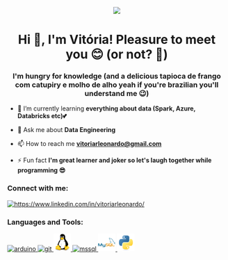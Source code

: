 <p align="center">
  <img src="[http://some_place.com/image.png](https://i.pinimg.com/564x/f0/f0/d9/f0f0d932d6e39c7af5aa305cbd8da735.jpg)" />
</p>
<h1 align="center">Hi 👋, I'm Vitória! Pleasure to meet you 😊 (or not? 🫣)</h1>
<h3 align="center">I'm hungry for knowledge (and a delicious tapioca de frango com catupiry e molho de alho yeah if you're brazilian you'll understand me 😉)</h3>

- 🌱 I’m currently learning **everything about data (Spark, Azure, Databricks etc)💕**

- 💬 Ask me about **Data Engineering**

- 📫 How to reach me **vitoriarleonardo@gmail.com**

- ⚡ Fun fact **I'm great learner and joker so let's laugh together while programming 😎**

<h3 align="left">Connect with me:</h3>
<p align="left">
<a href="https://linkedin.com/in/https://www.linkedin.com/in/vitoriarleonardo/" target="blank"><img align="center" src="https://raw.githubusercontent.com/rahuldkjain/github-profile-readme-generator/master/src/images/icons/Social/linked-in-alt.svg" alt="https://www.linkedin.com/in/vitoriarleonardo/" height="30" width="40" /></a>
</p>

<h3 align="left">Languages and Tools:</h3>
<p align="left"> <a href="https://www.arduino.cc/" target="_blank" rel="noreferrer"> <img src="https://cdn.worldvectorlogo.com/logos/arduino-1.svg" alt="arduino" width="40" height="40"/> </a> <a href="https://git-scm.com/" target="_blank" rel="noreferrer"> <img src="https://www.vectorlogo.zone/logos/git-scm/git-scm-icon.svg" alt="git" width="40" height="40"/> </a> <a href="https://www.linux.org/" target="_blank" rel="noreferrer"> <img src="https://raw.githubusercontent.com/devicons/devicon/master/icons/linux/linux-original.svg" alt="linux" width="40" height="40"/> </a> <a href="https://www.microsoft.com/en-us/sql-server" target="_blank" rel="noreferrer"> <img src="https://www.svgrepo.com/show/303229/microsoft-sql-server-logo.svg" alt="mssql" width="40" height="40"/> </a> <a href="https://www.mysql.com/" target="_blank" rel="noreferrer"> <img src="https://raw.githubusercontent.com/devicons/devicon/master/icons/mysql/mysql-original-wordmark.svg" alt="mysql" width="40" height="40"/> </a> <a href="https://www.python.org" target="_blank" rel="noreferrer"> <img src="https://raw.githubusercontent.com/devicons/devicon/master/icons/python/python-original.svg" alt="python" width="40" height="40"/> </a> </p>
